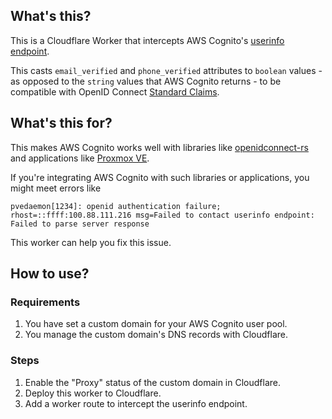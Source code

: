 ## What's this?

This is a Cloudflare Worker that intercepts AWS Cognito's [userinfo endpoint](https://docs.aws.amazon.com/cognito/latest/developerguide/userinfo-endpoint.html).

This casts `email_verified` and `phone_verified` attributes to `boolean` values - as opposed to the `string` values that AWS Cognito returns - to be compatible with OpenID Connect [Standard Claims](https://openid.net/specs/openid-connect-core-1_0.html#StandardClaims).

## What's this for?

This makes AWS Cognito works well with libraries like [openidconnect-rs](https://github.com/ramosbugs/openidconnect-rs) and applications like [Proxmox VE](https://www.proxmox.com/en/proxmox-ve).

If you're integrating AWS Cognito with such libraries or applications, you might meet errors like

```shell
pvedaemon[1234]: openid authentication failure; rhost=::ffff:100.88.111.216 msg=Failed to contact userinfo endpoint: Failed to parse server response
```

This worker can help you fix this issue.

## How to use?

### Requirements

1. You have set a custom domain for your AWS Cognito user pool.
2. You manage the custom domain's DNS records with Cloudflare.

### Steps

1. Enable the "Proxy" status of the custom domain in Cloudflare.
2. Deploy this worker to Cloudflare.
3. Add a worker route to intercept the userinfo endpoint.